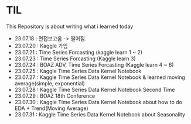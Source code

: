 # TIL
This Repository is about writing what i learned today
- 23.07.18 : 면접보고옴 -> 떨어짐.
- 23.07.20 : Kaggle 가입
- 23.07.21 : Time Series Forcasting (kaggle learn 1 ~ 2)
- 23.07.23 : Time Series Forcasting (Kaggle learn 3)
- 23.07.24 : BOAZ ADV, Time Series Forcasting (Kaggle learn 4 ~ 6)
- 23.07.25 : Kaggle Time Series Data Kernel Notebook
- 23.07.27 : Kaggle Time Series Data Kernel Notebook & learned moving average(simple, exponential)
- 23.07.28 : Kaggle Time Series Data Kernel Notebook Second Time
- 23.07.29 : BOAZ 18th Conference
- 23.07.30 : Kaggle Time Series Data Kernel Notebook about how to do EDA + Trend(Moving Average)
- 23.07.31 : Kaggle Time Series Data Kernel Notebook about Seasonality
